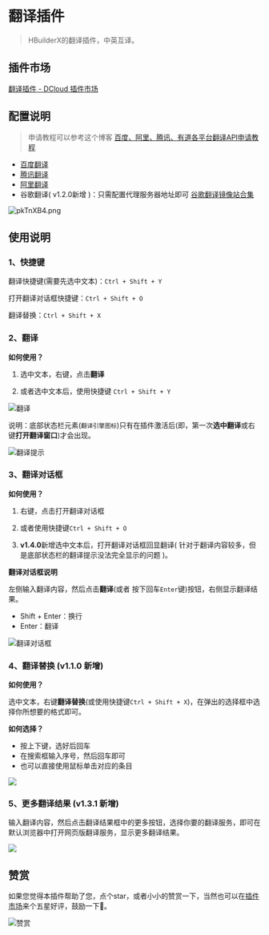 ﻿

# 翻译插件

> HBuilderX的翻译插件，中英互译。

## 插件市场

[翻译插件 - DCloud 插件市场](https://ext.dcloud.net.cn/plugin?id=19421)

## 配置说明

> 申请教程可以参考这个博客 [百度、阿里、腾讯、有道各平台翻译API申请教程](https://blog.csdn.net/weixin_44253490/article/details/126365385)
- [百度翻译](https://api.fanyi.baidu.com/product/11)
- [腾讯翻译](https://cloud.tencent.com/product/tmt)
- [阿里翻译](https://www.aliyun.com/product/ai/base_alimt?source=5176.11533457&userCode=wsnup3vv)
- 谷歌翻译( v1.2.0新增 )：只需配置代理服务器地址即可 [谷歌翻译镜像站合集](https://cloud.tencent.com/developer/news/1478660)

![pkTnXB4.png](https://s21.ax1x.com/2024/07/26/pkbjHnP.png)

## 使用说明

### 1、快捷键

翻译快捷键(需要先选中文本)：`Ctrl + Shift + Y`

打开翻译对话框快捷键：`Ctrl + Shift + O`

翻译替换：`Ctrl + Shift + X`

### 2、翻译

**如何使用？**

1. 选中文本，右键，点击**翻译**

2. 或者选中文本后，使用快捷键 `Ctrl + Shift + Y`

![翻译](https://s21.ax1x.com/2024/07/19/pkT3rqK.png)

说明：底部状态栏元素(`翻译引擎图标`)只有在插件激活后(即，第一次**选中翻译**或右键**打开翻译窗口**)才会出现。

![翻译提示](https://s21.ax1x.com/2024/07/20/pkTYfk8.png)

### 3、翻译对话框

**如何使用？**

1. 右键，点击打开翻译对话框

2. 或者使用快捷键`Ctrl + Shift + O`
3. **v1.4.0**新增选中文本后，打开翻译对话框回显翻译( 针对于翻译内容较多，但是底部状态栏的翻译提示没法完全显示的问题 )。

**翻译对话框说明**

左侧输入翻译内容，然后点击**翻译**(或者 按下回车`Enter`键)按钮，右侧显示翻译结果。

- Shift + Enter：换行
- Enter：翻译

![翻译对话框](https://s21.ax1x.com/2024/07/19/pkTQRGn.png)

### 4、翻译替换 (v1.1.0 新增)

**如何使用？**

选中文本，右键**翻译替换**(或使用快捷键`Ctrl + Shift + X`)，在弹出的选择框中选择你所想要的格式即可。

**如何选择？**

- 按上下键，选好后回车
- 在搜索框输入序号，然后回车即可
- 也可以直接使用鼠标单击对应的条目

![](https://s21.ax1x.com/2024/07/23/pkHZJ1K.png)

### 5、更多翻译结果 (v1.3.1 新增)

输入翻译内容，然后点击翻译结果框中的更多按钮，选择你要的翻译服务，即可在默认浏览器中打开网页版翻译服务，显示更多翻译结果。

![](https://s21.ax1x.com/2024/08/01/pkX6E6J.png)

## 赞赏

如果您觉得本插件帮助了您，点个star，或者小小的赞赏一下，当然也可以在[插件市场](https://ext.dcloud.net.cn/plugin?id=19421)来个五星好评，鼓励一下🐶。

![赞赏](https://qmcx-ming.github.io/static/pay.png)
